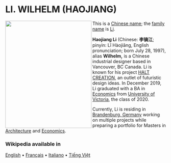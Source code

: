 # LI. WILHELM (HAOJIANG)
<a href="https://willi.uk"><img align="left" width="270" height="337" src="https://raw.githubusercontent.com/wilhelmli/wilhelmli.github.io/master/assets/images/Wiki/IMG_8155.jpg"></a>

This is a [Chinese name](https://en.wikipedia.org/wiki/Chinese_name); the [family name](https://en.wikipedia.org/wiki/Chinese_surname) is [Li](https://en.wikipedia.org/wiki/Li_(surname_%E6%9D%8E)).

**Haojiang Li** (Chinese: **李镐江**; pinyin: Lǐ Hàojiāng, English pronunciation; born July 28, 1997), alias **Wilhelm,** is a Chinese industrial designer based in Vancouver, BC Canada. Li is known for his project [HALT CREATION](https://www.notion.so/HALT-CREATION-d82c4a4b6e1b4d8b9c72ca92ed642e6f), an outlet of futuristic design ideas. In December 2019, Li graduated with a BA in [Economics](https://en.wikipedia.org/wiki/Economics) from [University of Victoria](https://en.wikipedia.org/wiki/University_of_Victoria), the class of 2020. 

Currently, Li is residing in [Brandenburg, Germany](https://en.wikipedia.org/wiki/Brandenburg) working on multiple projects while preparing a portfolio for Masters in [Architecture](https://en.wikipedia.org/wiki/Architecture) and [Economics](https://en.wikipedia.org/wiki/Economics).

### Wikipedia available in

[English](https://github.com/wilhelmli/wilhelmli.github.io/wiki/en) • 
[Français](https://github.com/wilhelmli/wilhelmli.github.io/wiki/fr) • 
[Italiano](https://github.com/wilhelmli/wilhelmli.github.io/wiki/it) • 
[Tiếng Việt](https://github.com/wilhelmli/wilhelmli.github.io/wiki/vn)
